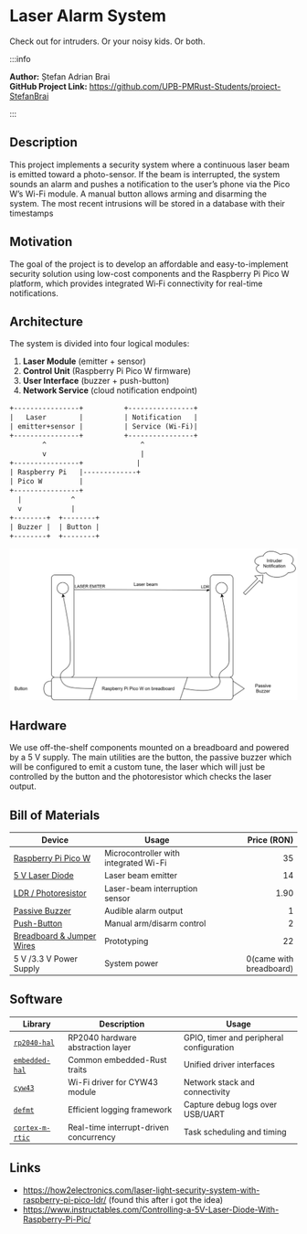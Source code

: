 # Laser Alarm System
Check out for intruders. Or your noisy kids. Or both. 

:::info 

**Author:** Ștefan Adrian Brai \
**GitHub Project Link:** https://github.com/UPB-PMRust-Students/proiect-StefanBrai

:::

## Description

This project implements a security system where a continuous laser beam is emitted toward a photo-sensor. If the beam is interrupted, the system sounds an alarm and pushes a notification to the user’s phone via the Pico W’s Wi-Fi module. A manual button allows arming and disarming the system. The most recent intrusions will be stored in a database with their timestamps

## Motivation

The goal of the project is to develop an affordable and easy-to-implement security solution using low-cost components and the Raspberry Pi Pico W platform, which provides integrated Wi‑Fi connectivity for real-time notifications.

## Architecture

The system is divided into four logical modules:

1. **Laser Module** (emitter + sensor)  
2. **Control Unit** (Raspberry Pi Pico W firmware)  
3. **User Interface** (buzzer + push-button)  
4. **Network Service** (cloud notification endpoint)

```text
+----------------+          +----------------+
|   Laser        |          | Notification   |
| emitter+sensor |          | Service (Wi-Fi)|
+----------------+          +----------------+
        ^                       ^
        v                       |
+----------------+             |
| Raspberry Pi   |-------------+
| Pico W         |
+----------------+
  |            ^
  v            |
+--------+  +--------+
| Buzzer |  | Button |
+--------+  +--------+
```
![Diagram](PM.svg)

## Hardware

We use off-the-shelf components mounted on a breadboard and powered by a 5 V supply. The main utilities are the button, the passive buzzer which will be configured to emit a custom tune, the laser which will just be controlled by the button and the photoresistor which checks the laser output.

## Bill of Materials
| Device                    | Usage                                 | Price (RON) |
| ------------------------- | ------------------------------------- | ----------: |
| [Raspberry Pi Pico W](https://3dstar.ro/raspberry-pi-pico-wh)       | Microcontroller with integrated Wi-Fi |          35 |
| [5 V Laser Diode](https://www.emag.ro/modul-dioda-laser-650nm-5v-12x35-mm-5904162804269/pd/DVM5KLMBM/)           | Laser beam emitter                    |          14 |
| [LDR / Photoresistor](https://www.optimusdigital.ro/)          | Laser-beam interruption sensor        |           1.90 |
| [Passive Buzzer](https://www.optimusdigital.ro/en/buzzers/634-5v-passive-buzzer.html?search_query=buzzer&results=87)            | Audible alarm output                  |           1 |
| [Push-Button](https://www.optimusdigital.ro/en/search?controller=search&orderby=position&orderway=desc&search_query=Buton&submit_search=)               | Manual arm/disarm control             |           2 |
| [Breadboard & Jumper Wires](https://www.optimusdigital.ro/en/kits/2222-breadboard-kit-hq-830-p.html?search_query=Breadboard&results=362) | Prototyping                           |          22 |
| 5 V /3.3 V Power Supply          | System power                          |          0(came with breadboard) |

## Software

| Library         | Description                            | Usage                                    |
| --------------- | -------------------------------------- | ---------------------------------------- |
| [`rp2040-hal`](https://github.com/rp-rs/rp-hal)    | RP2040 hardware abstraction layer      | GPIO, timer and peripheral configuration |
| [`embedded-hal`](https://github.com/rust-embedded/embedded-hal)  | Common embedded-Rust traits            | Unified driver interfaces                |
| [`cyw43`](https://github.com/embassy-rs/embassy/tree/main/embassy-net)         | Wi-Fi driver for CYW43 module          | Network stack and connectivity           |
| [`defmt`](https://github.com/knurling-rs/defmt)         | Efficient logging framework            | Capture debug logs over USB/UART         |
| [`cortex-m-rtic`](https://github.com/rtic-rs/rtic) | Real-time interrupt-driven concurrency | Task scheduling and timing               |


## Links

-  https://how2electronics.com/laser-light-security-system-with-raspberry-pi-pico-ldr/
(found this after i got the idea)
- https://www.instructables.com/Controlling-a-5V-Laser-Diode-With-Raspberry-Pi-Pic/
